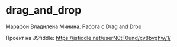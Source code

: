 # drag_and_drop
Марафон Владилена Минина.  Работа  с Drag and Drop

Проект на JSfiddle: https://jsfiddle.net/userN0tF0und/xy8bvghw/1/
